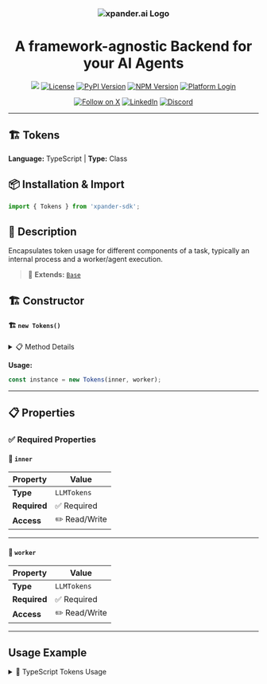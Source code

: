 <h3 align="center">
  <a name="readme-top"></a>
  <picture>
    <source media="(prefers-color-scheme: dark)" srcset="https://assets.xpanderai.io/logo/xpander.ai_dark.png">
    <img
      src="https://assets.xpanderai.io/logo/xpander.ai_light.png"
      style="max-width: 100%; height: auto; width: auto; max-height: 170px;"
      alt="xpander.ai Logo"
    >
  </picture>
</h3>

<div align="center">
  <h1>A framework-agnostic Backend for your AI Agents</h1>

  <a href="https://pepy.tech/projects/xpander-sdk"><img src="https://static.pepy.tech/badge/xpander-sdk/month"></a> 
  <a href="https://github.com/xpander-ai/xpander.ai/blob/main/LICENSE"><img src="https://img.shields.io/github/license/xpander-ai/xpander.ai" alt="License"></a> <a href="https://pypi.org/project/xpander-sdk"><img src="https://img.shields.io/pypi/v/xpander-sdk" alt="PyPI Version"></a> <a href="https://npmjs.com/package/xpander-sdk"><img src="https://img.shields.io/npm/v/xpander-sdk" alt="NPM Version"></a> <a href="https://app.xpander.ai"><img src="https://img.shields.io/badge/platform-login-30a46c" alt="Platform Login"></a>
</div>

<div align="center">
  <p align="center">
<a href="https://x.com/xpander_ai"><img src="https://img.shields.io/badge/Follow%20on%20X-000000?style=for-the-badge&logo=x&logoColor=white" alt="Follow on X" /></a> <a href="https://www.linkedin.com/company/xpander-ai"><img src="https://img.shields.io/badge/Follow%20on%20LinkedIn-0077B5?style=for-the-badge&logo=linkedin&logoColor=white" alt="LinkedIn" /></a> <a href="https://discord.gg/CUcp4WWh5g"><img src="https://img.shields.io/badge/Join%20our%20Discord-5865F2?style=for-the-badge&logo=discord&logoColor=white" alt="Discord" /></a>
  </p>
</div>

---

## 🏗️ Tokens

**Language:** TypeScript | **Type:** Class

## 📦 Installation & Import

```typescript
import { Tokens } from 'xpander-sdk';
```

## 📖 Description

Encapsulates token usage for different components of a task, typically an internal process and a worker/agent execution.

> 🔗 **Extends:** [`Base`](Base.md)

## 🏗️ Constructor

#### 🏗️ `new Tokens()`

<details>
<summary>📋 Method Details</summary>

**Parameters:**

| Parameter | Type | Required | Description |
|-----------|------|----------|-------------|
| `inner` | `LLMTokens` | ❌ | No description |
| `worker` | `LLMTokens` | ❌ | No description |

</details>

**Usage:**

```typescript
const instance = new Tokens(inner, worker);
```

---

## 📋 Properties

### ✅ Required Properties

#### 📝 `inner`

| Property | Value |
|----------|-------|
| **Type** | `LLMTokens` |
| **Required** | ✅ Required |
| **Access** | ✏️ Read/Write |

---

#### 📝 `worker`

| Property | Value |
|----------|-------|
| **Type** | `LLMTokens` |
| **Required** | ✅ Required |
| **Access** | ✏️ Read/Write |

---

## Usage Example

<details>
<summary>📝 TypeScript Tokens Usage</summary>

```typescript
import { Tokens } from 'xpander-sdk';

// Create Tokens instance
const tokens = new Tokens();


// Access key property: inner
const value = tokens.inner;
console.log(`inner: ${value}`);




console.log("Tokens ready!");
```

</details>

